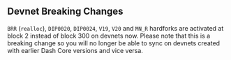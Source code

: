 ## Devnet Breaking Changes

`BRR` (`realloc`), `DIP0020`, `DIP0024`, `V19`, `V20` and `MN_R` hardforks are activated at block 2 instead of block 300 on devnets now. Please note that this is a breaking change so you will no longer be able to sync on devnets created with earlier Dash Core versions and vice versa.
